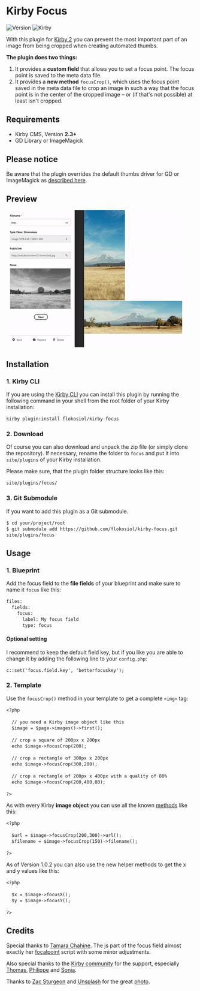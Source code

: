 # Kirby Focus

![Version](https://img.shields.io/badge/Version-1.0.4-green.svg) ![Kirby](https://img.shields.io/badge/Kirby-2.3+-red.svg)

With this plugin for [Kirby 2](http://getkirby.com) you can prevent the most important part of an image from being cropped when creating automated thumbs.

**The plugin does two things:**

1. It provides a **custom field** that allows you to set a focus point. The focus point is saved to the meta data file.
2. It provides a **new method** `focusCrop()`, which uses the focus point saved in the meta data file to crop an image in such a way that the focus point is in the center of the cropped image – or (if that's not possible) at least isn't cropped.


## Requirements

+ Kirby CMS, Version **2.3+**
+ GD Library or ImageMagick

## Please notice

Be aware that the plugin overrides the default thumbs driver for GD or ImageMagick as [described here](https://forum.getkirby.com/t/changing-toolkit-thumbs-drivers-scale-crop/2849/3?u=flokosiol).



## Preview

![Preview](preview.gif)


## Installation

### 1. Kirby CLI

If you are using the [Kirby CLI](https://github.com/getkirby/cli) you can install this plugin by running the following command in your shell from the root folder of your Kirby installation:

```
kirby plugin:install flokosiol/kirby-focus
```

### 2. Download

Of course you can also download and unpack the zip file (or simply clone the repository). If necessary, rename the folder to `focus` and put it into `site/plugins` of your Kirby installation.

Please make sure, that the plugin folder structure looks like this:

```
site/plugins/focus/
```

### 3. Git Submodule

If you want to add this plugin as a Git submodule.

```
$ cd your/project/root  
$ git submodule add https://github.com/flokosiol/kirby-focus.git site/plugins/focus
```

## Usage

### 1. Blueprint

Add the focus field to the **file fields** of your blueprint and make sure to name it `focus` like this:

```
files:
  fields:
    focus:
      label: My focus field
      type: focus
```

#### Optional setting

I recommend to keep the default field key, but if you like you are able to change it by adding the following line to your `config.php`:

```
c::set('focus.field.key', 'betterfocuskey');
```


### 2. Template

Use the `focusCrop()` method in your template to get a complete `<img>` tag:

```
<?php

  // you need a Kirby image object like this
  $image = $page->images()->first();

  // crop a square of 200px x 200px
  echo $image->focusCrop(200);

  // crop a rectangle of 300px x 200px
  echo $image->focusCrop(300,200);

  // crop a rectangle of 200px x 400px with a quality of 80%
  echo $image->focusCrop(200,400,80);

?>
```

As with every Kirby **image object** you can use all the known [methods](https://getkirby.com/docs/cheatsheet#file) like this:

```
<?php

  $url = $image->focusCrop(200,300)->url();
  $filename = $image->focusCrop(150)->filename();

?>
```

As of Version 1.0.2 you can also use the new helper methods to get the x and y values like this:

```
<?php

  $x = $image->focusX();
  $y = $image->focusY();

?>
```


## Credits

Special thanks to [Tamara Chahine](https://github.com/tamarasaurus). The js part of the focus field almost exactly her [focalpoint](https://github.com/tamarasaurus/focalpoint) script with some minor adjustments.

Also special thanks to the [Kirby community](https://forum.getkirby.com/t/focus-define-an-image-focus-point/4249?u=flokosiol) for the support, especially [Thomas](https://github.com/medienbaecker), [Philippe](https://github.com/malvese) and [Sonja](https://github.com/texnixe).

Thanks to [Zac Sturgeon](https://unsplash.com/@zsturgeon64) and [Unsplash](https://unsplash.com) for the great [photo](https://unsplash.com/photos/kVlBvCsng-8).

